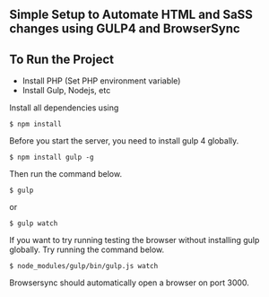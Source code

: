 ## Simple Setup to Automate HTML and SaSS changes using GULP4 and BrowserSync


## To Run the Project
- Install PHP (Set PHP environment variable)
- Install Gulp, Nodejs, etc


Install all dependencies using 

```
$ npm install
```

Before you start the server, you need to install gulp 4 globally.

```
$ npm install gulp -g
```

Then run the command below.

```
$ gulp
```
or

```
$ gulp watch
```

If you want to try running testing the browser without installing gulp globally. 
Try running the command below.

```
$ node_modules/gulp/bin/gulp.js watch
```

Browsersync should automatically open a browser on port 3000.